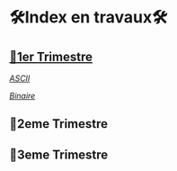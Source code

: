 # 🛠Index en travaux🛠

## [📙1er Trimestre](1er_trimestre)
   *[ASCII](1er_trimestre/ASCII/ASCII_UTF8-Le_BN_pour_coder_les_caracteres.ipynb)*
   
   *[Binaire](1er_trimestre/Binaire)*

## 📕2eme Trimestre
## 📘3eme Trimestre
